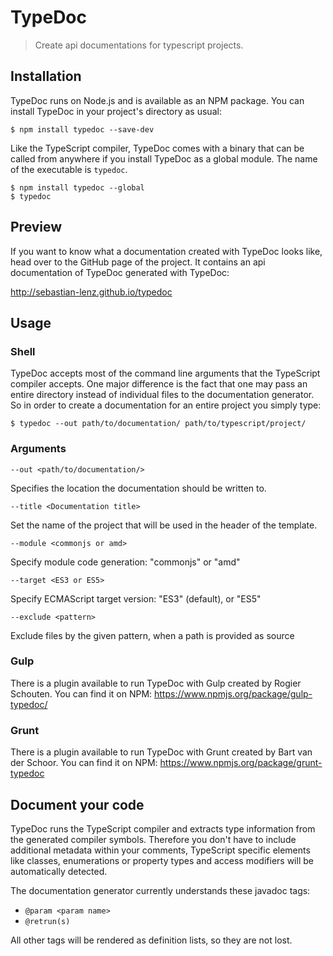 # TypeDoc

> Create api documentations for typescript projects.


## Installation

TypeDoc runs on Node.js and is available as an NPM package. You can install TypeDoc
in your project's directory as usual:

```shell
$ npm install typedoc --save-dev
```

Like the TypeScript compiler, TypeDoc comes with a binary that can be called from anywhere
if you install TypeDoc as a global module. The name of the executable is ``typedoc``.

```shell
$ npm install typedoc --global
$ typedoc
```


## Preview

If you want to know what a documentation created with TypeDoc looks like, head over
to the GitHub page of the project. It contains an api documentation of TypeDoc generated with
TypeDoc:

http://sebastian-lenz.github.io/typedoc


## Usage

### Shell

TypeDoc accepts most of the command line arguments that the TypeScript compiler accepts. One major
difference is the fact that one may pass an entire directory instead of individual files to the documentation
generator. So in order to create a documentation for an entire project you simply type:

```shell
$ typedoc --out path/to/documentation/ path/to/typescript/project/
```

### Arguments

```--out <path/to/documentation/>```

Specifies the location the documentation should be written to.

```--title <Documentation title>```

Set the name of the project that will be used in the header of the template.

```--module <commonjs or amd>```

Specify module code generation: "commonjs" or "amd"

```--target <ES3 or ES5>```

Specify ECMAScript target version: "ES3" (default), or "ES5"

```--exclude <pattern>```

Exclude files by the given pattern, when a path is provided as source


### Gulp

There is a plugin available to run TypeDoc with Gulp created by Rogier Schouten. You can find it on NPM:
https://www.npmjs.org/package/gulp-typedoc/


### Grunt

There is a plugin available to run TypeDoc with Grunt created by Bart van der Schoor. You can find it on NPM:
https://www.npmjs.org/package/grunt-typedoc


## Document your code

TypeDoc runs the TypeScript compiler and extracts type information from the generated compiler symbols.
Therefore you don't have to include additional metadata within your comments, TypeScript specific elements
like classes, enumerations or property types and access modifiers will be automatically detected.

The documentation generator currently understands these javadoc tags:

 * ```@param <param name>```
 * ```@retrun(s)```

All other tags will be rendered as definition lists, so they are not lost.
